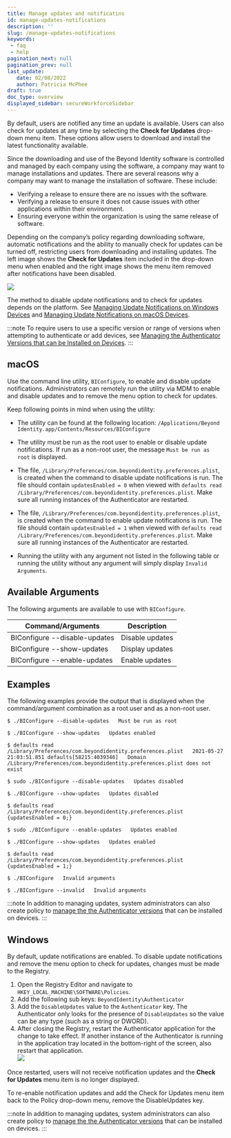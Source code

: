 ```yaml
---
title: Manage updates and notificatins
id: manage-updates-notifications
description: ''
slug: /manage-updates-notifications
keywords: 
 - faq
 - help
pagination_next: null
pagination_prev: null
last_update: 
   date: 02/08/2022
   author: Patricia McPhee
draft: true
doc_type: overview
displayed_sidebar: secureWorkforceSidebar
---
```




By default, users are notified any time an update is available. Users can also check for updates at any time by selecting the **Check for Updates** drop-down menu item. These options allow users to download and install the latest functionality available.

Since the downloading and use of the Beyond Identity software is controlled and managed by each company using the software, a company may want to manage installations and updates. There are several reasons why a company may want to manage the installation of software. These include:

*   Verifying a release to ensure there are no issues with the software.
*   Verifying a release to ensure it does not cause issues with other applications within their environment.
*   Ensuring everyone within the organization is using the same release of software.

Depending on the company’s policy regarding downloading software, automatic notifications and the ability to manually check for updates can be turned off, restricting users from downloading and installing updates. The left image shows the **Check for Updates** item included in the drop-down menu when enabled and the right image shows the menu item removed after notifications have been disabled. 

![](/images/updates/updates.png)

The method to disable update notifications and to check for updates depends on the platform. See [Managing Update Notifications on Windows Devices](/docs/secure-work/workforce-settings/updates/managing-update-notifications-on-windows-devices) and [Managing Update Notifications on macOS Devices](/docs/secure-work/workforce-settings/updates/managing-update-notifications-on-macos-devices).

:::note
To require users to use a specific version or range of versions when attempting to authenticate or add devices, see [Managing the Authenticator Versions that can be Installed on Devices](/docs/secure-work/workforce-settings/version-control/managing-the-authenticator-versions-allowed-on-devices).
:::

## macOS

Use the command line utility, `BIConfigure`, to  enable and disable update notifications. Administrators can remotely run the utility via MDM to enable and disable updates and to remove the menu option to check for updates.

Keep following points in mind when using the utility:

*   The utility can be found at the following location:
    `/Applications/Beyond Identity.app/Contents/Resources/BIConfigure`
        
*   The utility must be run as the root user to enable or disable update notifications. If run as a non-root user, the message `Must be run as root` is displayed.
*   The file, `/Library/Preferences/com.beyondidentity.preferences.plist`, is created when the command to disable update notifications is run. The file should contain `updatesEnabled = 0` when viewed with `defaults read /Library/Preferences/com.beyondidentity.preferences.plist`. Make sure all running instances of the Authenticator are restarted.
*   The file, `/Library/Preferences/com.beyondidentity.preferences.plist`, is created when the command to enable update notifications is run. The file should contain `updatesEnabled = 1` when viewed with `defaults read /Library/Preferences/com.beyondidentity.preferences.plist`. Make sure all running instances of the Authenticator are restarted.
*   Running the utility with any argument not listed in the following table or running the utility without any argument will simply display `Invalid Arguments`.

Available Arguments
-------------------

The following arguments are available to use with `BIConfigure`.

| Command/Arguments | Description |
|-----|------|
| BIConfigure --disable-updates | Disable updates |
| BIConfigure --show-updates | Display updates |
| BIConfigure --enable-updates | Enable updates |

Examples
--------

The following examples provide the output that is displayed when the command/argument combination as a root user and as a non-root user.

`$ ./BIConfigure --disable-updates   Must be run as root`

  
`$ ./BIConfigure --show-updates   Updates enabled`

 `$ defaults read /Library/Preferences/com.beyondidentity.preferences.plist   2021-05-27 21:03:51.851 defaults[58215:4039346]   Domain /Library/Preferences/com.beyondidentity.preferences.plist does not exist`

  
`$ sudo ./BIConfigure --disable-updates   Updates disabled`

  
`$ ./BIConfigure --show-updates   Updates disabled`  
 

`$ defaults read /Library/Preferences/com.beyondidentity.preferences.plist   {updatesEnabled = 0;}`

  
`$ sudo ./BIConfigure --enable-updates   Updates enabled`

  
`$ ./BIConfigure --show-updates   Updates enabled`

  
`$ defaults read /Library/Preferences/com.beyondidentity.preferences.plist   {updatesEnabled = 1;}`  
 

`$ ./BIConfigure   Invalid arguments`  
 

`$ ./BIConfigure --invalid   Invalid arguments`

:::note
In addition to managing updates, system administrators can also create policy to [manage the the Authenticator versions](/docs/secure-work/workforce-settings/policy/policy-writing/setting-a-platform-version-policy) that can be installed on devices.
:::

## Windows

By default, update notifications are enabled. To disable update notifications and remove the menu option to check for updates, changes must be made to the Registry.

1.  Open the Registry Editor and navigate to `HKEY_LOCAL_MACHINE\SOFTWARE\Policies`.
2.  Add the following sub keys: `BeyondIdentity\Authenticator`
3.  Add the `DisableUpdates` value to the `Authenticator` key. The Authenticator only looks for the presence of `DisableUpdates` so the value can be any type (such as a string or DWORD).  
4.  After closing the Registry, restart the Authenticator application for the change to take effect. If another instance of the Authenticator is running in the application tray located in the bottom-right of  the screen, also restart that application.  
    ![](/images/updates/disable_updates_windows.PNG)

Once restarted, users will not receive notification updates and the **Check for Updates** menu item is no longer displayed.

To re-enable notification updates and add the Check for Updates menu item back to the Policy drop-down menu, remove the DisableUpdates key.

:::note
In addition to managing updates, system administrators can also create policy to [manage the the Authenticator versions](/docs/secure-work/workforce-settings/policy/policy-writing/setting-a-platform-version-policy) that can be installed on devices.
:::
